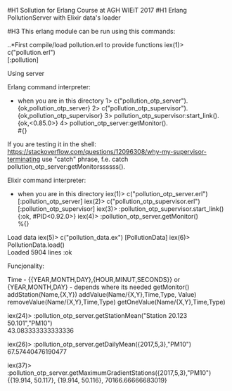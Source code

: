 #H1 Sollution for Erlang Course at AGH WIEiT 2017
#H1 Erlang PollutionServer with Elixir data's loader

#H3 This erlang module can be run using this commands:

..*First compile/load pollution.erl to provide functions
iex(1)> c("pollution.erl")     
[:pollution]

Using server

Erlang command interpreter:
- when you are in this directory
1> c("pollution_otp_server").
{ok,pollution_otp_server}
2> c("pollution_otp_supervisor").
{ok,pollution_otp_supervisor}
3> pollution_otp_supervisor:start_link().
{ok,<0.85.0>}
4> pollution_otp_server:getMonitor().    
#{}

If you are testing it in the shell:
https://stackoverflow.com/questions/12096308/why-my-supervisor-terminating
use "catch" phrase, f.e. catch pollution_otp_server:getMonitorssssss().

Elixir command interpreter:
- when you are in this directory
iex(1)> c("pollution_otp_server.erl")
[:pollution_otp_server]
iex(2)> c("pollution_otp_supervisor.erl")
[:pollution_otp_supervisor]
iex(3)> :pollution_otp_supervisor.start_link()
{:ok, #PID<0.92.0>}
iex(4)> :pollution_otp_server.getMonitor()    
%{}


Load data
iex(5)> c("pollution_data.ex")
[PollutionData]
iex(6)> PollutionData.load()              
Loaded 5904 lines
:ok

Funcjonality:
 
Time - {{YEAR,MONTH,DAY},{HOUR,MINUT,SECONDS}} or {YEAR,MONTH,DAY} - depends where its needed
getMonitor()
addStation(Name,{X,Y})
addValue(Name/{X,Y},Time,Type, Value)
removeValue(Name/{X,Y},Time,Type)
getOneValue(Name/{X,Y},Time,Type)

iex(24)> :pollution_otp_server.getStationMean("Station 20.123 50.101","PM10")   
43.083333333333336

iex(26)> :pollution_otp_server.getDailyMean({2017,5,3},"PM10")       
67.57440476190477

iex(37)> :pollution_otp_server.getMaximumGradientStations({2017,5,3},"PM10")
{{19.914, 50.117}, {19.914, 50.116}, 70166.66666683019}


